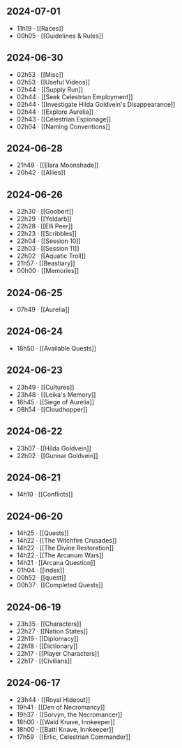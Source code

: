 ## 2024-07-01
-  11h19 · [[Races]]
-  00h05 · [[Guidelines & Rules]]
## 2024-06-30
-  02h53 · [[Misc]]
-  02h53 · [[Useful Videos]]
-  02h44 · [[Supply Run]]
-  02h44 · [[Seek Celestrian Employment]]
-  02h44 · [[Investigate Hilda Goldvein's Disappearance]]
-  02h44 · [[Explore Aurelia]]
-  02h43 · [[Celestrian Espionage]]
-  02h04 · [[Naming Conventions]]
## 2024-06-28
-  21h49 · [[Elara Moonshade]]
-  20h42 · [[Allies]]
## 2024-06-26
-  22h30 · [[Goobert]]
-  22h29 · [[Yeldarb]]
-  22h28 · [[Elli Peer]]
-  22h23 · [[Scribbles]]
-  22h04 · [[Session 10]]
-  22h03 · [[Session 11]]
-  22h02 · [[Aquatic Troll]]
-  21h57 · [[Beastiary]]
-  00h00 · [[Memories]]
## 2024-06-25
-  07h49 · [[Aurelia]]
## 2024-06-24
-  18h50 · [[Available Quests]]
## 2024-06-23
-  23h49 · [[Cultures]]
-  23h48 · [[Leika's Memory]]
-  16h45 · [[Siege of Aurelia]]
-  08h54 · [[Cloudhopper]]
## 2024-06-22
-  23h07 · [[Hilda Goldvein]]
-  22h02 · [[Gunnar Goldvein]]
## 2024-06-21
-  14h10 · [[Conflicts]]
## 2024-06-20
-  14h25 · [[Quests]]
-  14h22 · [[The Witchfire Crusades]]
-  14h22 · [[The Divine Restoration]]
-  14h22 · [[The Arcanum Wars]]
-  14h21 · [[Arcana Question]]
-  01h04 · [[index]]
-  00h52 · [[quest]]
-  00h37 · [[Completed Quests]]
## 2024-06-19
-  23h35 · [[Characters]]
-  22h27 · [[Nation States]]
-  22h19 · [[Diplomacy]]
-  22h18 · [[Dictionary]]
-  22h17 · [[Player Characters]]
-  22h17 · [[Civilians]]
## 2024-06-17
-  23h44 · [[Royal Hideout]]
-  19h41 · [[Den of Necromancy]]
-  19h37 · [[Sorvyn, the Necromancer]]
-  18h00 · [[Wald Knave, Innkeeper]]
-  18h00 · [[Batti Knave, Innkeeper]]
-  17h59 · [[Erlic, Celestrian Commander]]
